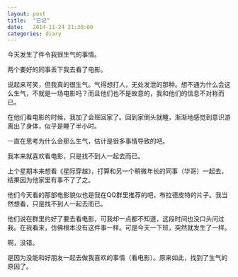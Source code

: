 ```yaml
---
layout: post
title:  "日记"
date:   2014-11-24 21:30:00
categories: diary
---
```


今天发生了件令我很生气的事情。

两个要好的同事丢下我去看了电影。

说起来可笑，但我真的很生气。气得想打人，无处发泄的那种。想不通为什么会这么生气，不就是一场电影吗？而且他们也不是故意的，我和他们的信息不对称而已。

在他们看电影的时候，我加了会班回家了。回到家倒头就睡，渐渐地感觉到意识游离出了身体，似乎是睡了半小时。

一直在思考为什么会那么生气，估计是很多事情导致的吧。

我本来就喜欢看电影，只是找不到人一起去而已。

上个星期本来想看《星际穿越》，打算和另一个稍微年长的同事（华哥）一起去，结果因为他家里有事不了了之。

他们今天看的那部电影貌似也是我在QQ群里推荐的吧，布拉德皮特的片子。我当然想看，只是找不到人一起去而已。

他们说在群里约好了要去看电影，可我却一点都不知道，这段时间也没口头问过我。在我看来，仿佛根本没有这件事一样。可是今天一下班，突然就发生了一样。

啊，没错。

是因为没能和好朋友一起去做我喜欢的事情（看电影）。原来如此，找到了生气的原因了。